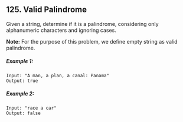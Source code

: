 ## 125. Valid Palindrome
Given a string, determine if it is a palindrome, considering only alphanumeric characters and ignoring cases.

**Note:** For the purpose of this problem, we define empty string as valid palindrome.

##### Example 1:
```
Input: "A man, a plan, a canal: Panama"
Output: true
```
##### Example 2:
```
Input: "race a car"
Output: false
```